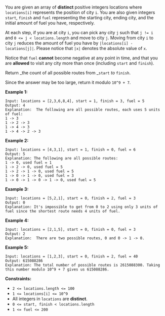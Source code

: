 You are given an array of **distinct** positive integers locations where
`locations[i]` represents the position of city `i`. You are also given
integers `start`, `finish` and `fuel` representing the starting city, ending
city, and the initial amount of fuel you have, respectively.

At each step, if you are at city `i`, you can pick any city `j` such that `j
!= i` and `0 <= j < locations.length` and move to city `j`. Moving from city
`i` to city `j` reduces the amount of fuel you have by `|locations[i] -
locations[j]|`. Please notice that `|x|` denotes the absolute value of `x`.

Notice that `fuel`  **cannot** become negative at any point in time, and that
you are **allowed** to visit any city more than once (including `start` and
`finish`).

Return _the count of all possible routes from  _`start`  _to_  `finish`.

Since the answer may be too large, return it modulo `10^9 + 7`.



**Example 1:**

    
    
    Input: locations = [2,3,6,8,4], start = 1, finish = 3, fuel = 5
    Output: 4
    Explanation:  The following are all possible routes, each uses 5 units of fuel:
    1 -> 3
    1 -> 2 -> 3
    1 -> 4 -> 3
    1 -> 4 -> 2 -> 3
    

**Example 2:**

    
    
    Input: locations = [4,3,1], start = 1, finish = 0, fuel = 6
    Output: 5
    Explanation: The following are all possible routes:
    1 -> 0, used fuel = 1
    1 -> 2 -> 0, used fuel = 5
    1 -> 2 -> 1 -> 0, used fuel = 5
    1 -> 0 -> 1 -> 0, used fuel = 3
    1 -> 0 -> 1 -> 0 -> 1 -> 0, used fuel = 5
    

**Example 3:**

    
    
    Input: locations = [5,2,1], start = 0, finish = 2, fuel = 3
    Output: 0
    Explanation: It's impossible to get from 0 to 2 using only 3 units of fuel since the shortest route needs 4 units of fuel.

**Example 4:**

    
    
    Input: locations = [2,1,5], start = 0, finish = 0, fuel = 3
    Output: 2
    Explanation:  There are two possible routes, 0 and 0 -> 1 -> 0.

**Example 5:**

    
    
    Input: locations = [1,2,3], start = 0, finish = 2, fuel = 40
    Output: 615088286
    Explanation: The total number of possible routes is 2615088300. Taking this number modulo 10^9 + 7 gives us 615088286.
    



**Constraints:**

  * `2 <= locations.length <= 100`
  * `1 <= locations[i] <= 10^9`
  * All integers in `locations` are  **distinct**.
  * `0 <= start, finish < locations.length`
  * `1 <= fuel <= 200`

